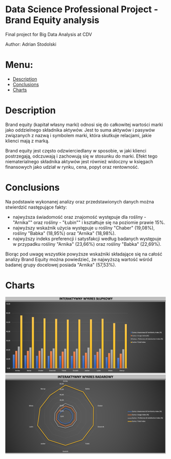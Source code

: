 # Data Science Professional Project - Brand Equity analysis
Final project for Big Data Analysis at CDV

Author: Adrian Stodolski

# Menu:
* [Description](https://github.com/adrianstodolski/Data_Science_Professional_Project#description)
* [Conclusions](https://github.com/adrianstodolski/Data_Science_Professional_Project#conclusions)
* [Charts](https://github.com/adrianstodolski/Data_Science_Professional_Project#charts)

# Description
Brand equity (kapitał własny marki) odnosi się do całkowitej wartości marki jako oddzielnego składnika aktywów. Jest to suma aktywów i pasywów związanych z nazwą i symbolem marki, która skutkuje relacjami, jakie klienci mają z marką.

Brand equity jest często odzwierciedlany w sposobie, w jaki klienci postrzegają, odczuwają i zachowują się w stosunku do marki. Efekt tego niematerialnego składnika aktywów jest również widoczny w księgach finansowych jako udział w rynku, cena, popyt oraz rentowność.


# Conclusions
Na podstawie wykonanej analizy oraz przedstawionych danych można stwierdzić następujące fakty:

* najwyższa świadomość oraz znajomość występuje dla rośliny - "Arnika"" oraz rośliny - "Łubin"" i kształtuje się na poziomie prawie 15%.
* najwyższy wskaźnik użycia występuje u rośliny "Chaber" (19,08%), rośliny "Babka" (18,95%) oraz "Arnika" (18,98%).
* najwyższy indeks preferencji i satysfakcji według badanych występuje w przypadku rośliny "Arnika" (23,66%) oraz rośliny "Babka" (22,69%).

Biorąc pod uwagę wszystkie powyższe wskaźniki składające się na całość analizy Brand Equity można powiedzieć, że najwyższą wartość wśród badanej grupy docelowej posiada "Arnika" (57,53%).

# Charts
![plot1](https://github.com/adrianstodolski/Data_Science_Professional_Project/blob/main/Analiza%20Brand%20Equity/slupki.png?raw=true)
![plot2](https://github.com/adrianstodolski/Data_Science_Professional_Project/blob/main/Analiza%20Brand%20Equity/radar.png?raw=true)


